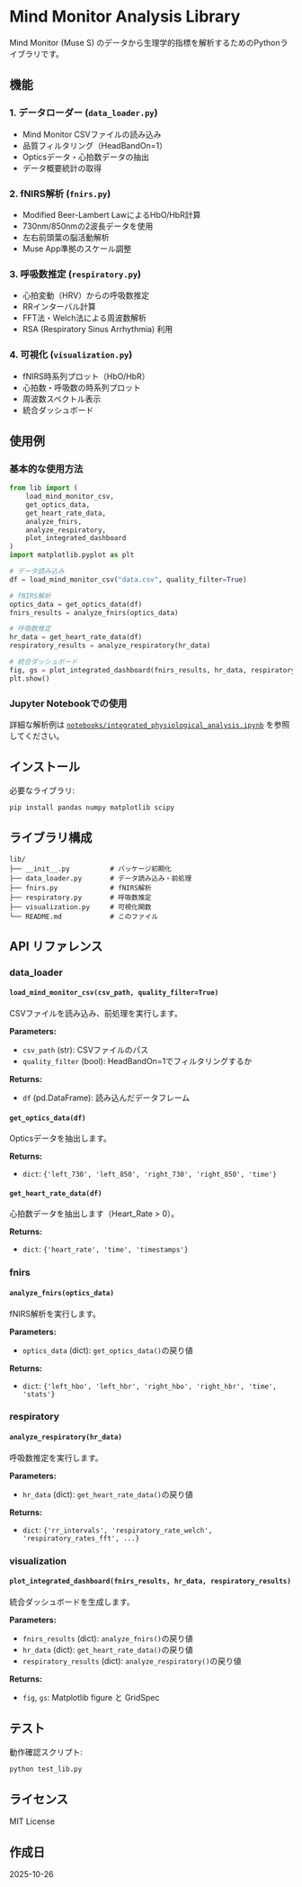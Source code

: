 # Mind Monitor Analysis Library

Mind Monitor (Muse S) のデータから生理学的指標を解析するためのPythonライブラリです。

## 機能

### 1. データローダー (`data_loader.py`)
- Mind Monitor CSVファイルの読み込み
- 品質フィルタリング（HeadBandOn=1）
- Opticsデータ・心拍数データの抽出
- データ概要統計の取得

### 2. fNIRS解析 (`fnirs.py`)
- Modified Beer-Lambert LawによるHbO/HbR計算
- 730nm/850nmの2波長データを使用
- 左右前頭葉の脳活動解析
- Muse App準拠のスケール調整

### 3. 呼吸数推定 (`respiratory.py`)
- 心拍変動（HRV）からの呼吸数推定
- RRインターバル計算
- FFT法・Welch法による周波数解析
- RSA (Respiratory Sinus Arrhythmia) 利用

### 4. 可視化 (`visualization.py`)
- fNIRS時系列プロット（HbO/HbR）
- 心拍数・呼吸数の時系列プロット
- 周波数スペクトル表示
- 統合ダッシュボード

## 使用例

### 基本的な使用方法

```python
from lib import (
    load_mind_monitor_csv,
    get_optics_data,
    get_heart_rate_data,
    analyze_fnirs,
    analyze_respiratory,
    plot_integrated_dashboard
)
import matplotlib.pyplot as plt

# データ読み込み
df = load_mind_monitor_csv("data.csv", quality_filter=True)

# fNIRS解析
optics_data = get_optics_data(df)
fnirs_results = analyze_fnirs(optics_data)

# 呼吸数推定
hr_data = get_heart_rate_data(df)
respiratory_results = analyze_respiratory(hr_data)

# 統合ダッシュボード
fig, gs = plot_integrated_dashboard(fnirs_results, hr_data, respiratory_results)
plt.show()
```

### Jupyter Notebookでの使用

詳細な解析例は [`notebooks/integrated_physiological_analysis.ipynb`](../notebooks/integrated_physiological_analysis.ipynb) を参照してください。

## インストール

必要なライブラリ:
```bash
pip install pandas numpy matplotlib scipy
```

## ライブラリ構成

```
lib/
├── __init__.py          # パッケージ初期化
├── data_loader.py       # データ読み込み・前処理
├── fnirs.py             # fNIRS解析
├── respiratory.py       # 呼吸数推定
├── visualization.py     # 可視化関数
└── README.md            # このファイル
```

## API リファレンス

### data_loader

#### `load_mind_monitor_csv(csv_path, quality_filter=True)`
CSVファイルを読み込み、前処理を実行します。

**Parameters:**
- `csv_path` (str): CSVファイルのパス
- `quality_filter` (bool): HeadBandOn=1でフィルタリングするか

**Returns:**
- `df` (pd.DataFrame): 読み込んだデータフレーム

#### `get_optics_data(df)`
Opticsデータを抽出します。

**Returns:**
- `dict`: `{'left_730', 'left_850', 'right_730', 'right_850', 'time'}`

#### `get_heart_rate_data(df)`
心拍数データを抽出します（Heart_Rate > 0）。

**Returns:**
- `dict`: `{'heart_rate', 'time', 'timestamps'}`

### fnirs

#### `analyze_fnirs(optics_data)`
fNIRS解析を実行します。

**Parameters:**
- `optics_data` (dict): `get_optics_data()`の戻り値

**Returns:**
- `dict`: `{'left_hbo', 'left_hbr', 'right_hbo', 'right_hbr', 'time', 'stats'}`

### respiratory

#### `analyze_respiratory(hr_data)`
呼吸数推定を実行します。

**Parameters:**
- `hr_data` (dict): `get_heart_rate_data()`の戻り値

**Returns:**
- `dict`: `{'rr_intervals', 'respiratory_rate_welch', 'respiratory_rates_fft', ...}`

### visualization

#### `plot_integrated_dashboard(fnirs_results, hr_data, respiratory_results)`
統合ダッシュボードを生成します。

**Parameters:**
- `fnirs_results` (dict): `analyze_fnirs()`の戻り値
- `hr_data` (dict): `get_heart_rate_data()`の戻り値
- `respiratory_results` (dict): `analyze_respiratory()`の戻り値

**Returns:**
- `fig`, `gs`: Matplotlib figure と GridSpec

## テスト

動作確認スクリプト:
```bash
python test_lib.py
```

## ライセンス

MIT License

## 作成日

2025-10-26
